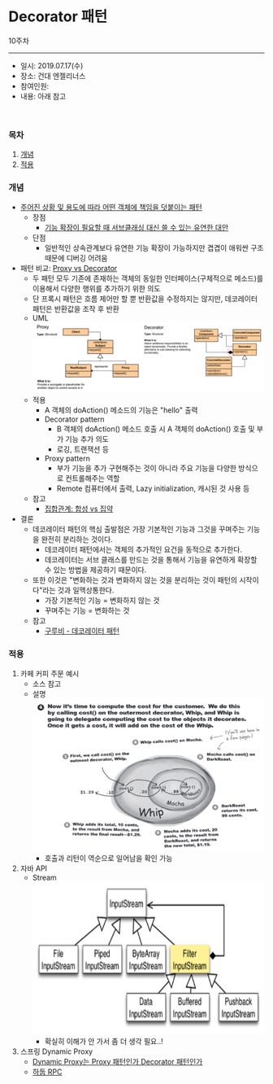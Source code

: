 Decorator 패턴
===========
10주차
- - - - - -
* 일시: 2019.07.17(수)
* 장소: 건대 엔젤리너스
* 참여인원: 
* 내용: 아래 참고
</br>

### 목차
1. [개념](#개념)
2. [적용](#적용)

### 개념
* [주어진 상황 및 용도에 따라 어떤 객체에 책임을 덧붙이는 패턴](https://ko.wikipedia.org/wiki/%EB%8D%B0%EC%BB%A4%EB%A0%88%EC%9D%B4%ED%84%B0_%ED%8C%A8%ED%84%B4)
	* 장점
		* [기능 확장이 필요할 때 서브클래싱 대신 쓸 수 있는 유연한 대안](https://gdtbgl93.tistory.com/9)
	* 단점
		* 일반적인 상속관계보다 유연한 기능 확장이 가능하지만 겹겹이 애워싼 구조때문에 디버깅 어려움
* 패턴 비교: [Proxy vs Decorator](https://hamait.tistory.com/868)
	* 두 패턴 모두 기존에 존재하는 객체의 동일한 인터페이스(구체적으로 메소드)를 이용해서 다양한 행위를 추가하기 위한 의도
	* 단 프록시 패턴은 흐름 제어만 할 뿐 반환값을 수정하지는 않지만, 데코레이터 패턴은 반환값을 조작 후 반환
	* UML  
	  ![img](./img/proxy_vs_decorator.png)
	* 적용
		* A 객체의 doAction() 메소드의 기능은 "hello" 출력
		* Decorator pattern
			* B 객체의 doAction() 메소드 호출 시 A 객체의 doAction() 호출 및 부가 기능 추가 의도
			* 로깅, 트랜잭션 등
		* Proxy pattern
			* 부가 기능을 추가 구현해주는 것이 아니라 주요 기능을 다양한 방식으로 컨트롤해주는 역할
			* Remote 컴퓨터에서 출력, Lazy initialization, 캐시된 것 사용 등
	* 참고 
		* [집합관계: 합성 vs 집약](https://defacto-standard.tistory.com/104)
* 결론
	* 데코레이터 패턴의 핵심 출발점은 가장 기본적인 기능과 그것을 꾸며주는 기능을 완전히 분리하는 것이다.
		* 데코레이터 패턴에서는 객체의 추가적인 요건을 동적으로 추가한다.
		* 데코레이터는 서브 클래스를 만드는 것을 통해서 기능을 유연하게 확장할 수 있는 방법을 제공하기 때문이다.
	* 또한 이것은 "변화하는 것과 변화하지 않는 것을 분리하는 것이 패턴의 시작이다"라는 것과 일맥상통한다.
		* 가장 기본적인 기능 = 변화하지 않는 것
		* 꾸며주는 기능 = 변화하는 것
	* 참고
		* [구루비 - 데코레이터 패턴](http://wiki.gurubee.net/pages/viewpage.action?pageId=1507398)

### 적용
1. 카페 커피 주문 예시
	* 소스 참고
	* 설명  
	<img src="./img/head_first.png" width="480" height="300"></br>
		* 호출과 리턴이 역순으로 일어남을 확인 가능
2. 자바 API
	* Stream  
	<img src="./img/stream.png" width="480" height="300"> </br>
		* 확실히 이해가 안 가서 좀 더 생각 필요..!
3. 스프링 Dynamic Proxy
	* [Dynamic Proxy는 Proxy 패턴인가 Decorator 패턴인가](http://toby.epril.com/?p=841)
	* [하둡 RPC](https://hamait.tistory.com/175)